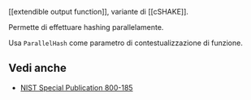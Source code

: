 [[extendible output function]], variante di [[cSHAKE]].

Permette di effettuare hashing parallelamente.

Usa `ParallelHash` come parametro di contestualizzazione di funzione.

## Vedi anche

- [NIST Special Publication 800-185](https://nvlpubs.nist.gov/nistpubs/SpecialPublications/NIST.SP.800-185.pdf)
